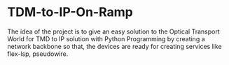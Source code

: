# TDM-to-IP-On-Ramp
The idea of the project is to give an easy solution to the Optical Transport World for TMD to IP solution with Python Programming by creating a network backbone so that, the devices are ready for creating services like flex-lsp, pseudowire.
